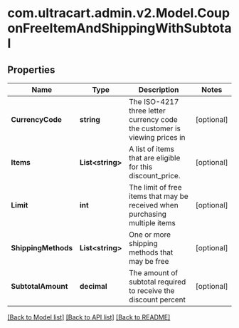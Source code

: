 
# com.ultracart.admin.v2.Model.CouponFreeItemAndShippingWithSubtotal

## Properties

Name | Type | Description | Notes
------------ | ------------- | ------------- | -------------
**CurrencyCode** | **string** | The ISO-4217 three letter currency code the customer is viewing prices in | [optional] 
**Items** | **List&lt;string&gt;** | A list of items that are eligible for this discount_price. | [optional] 
**Limit** | **int** | The limit of free items that may be received when purchasing multiple items | [optional] 
**ShippingMethods** | **List&lt;string&gt;** | One or more shipping methods that may be free | [optional] 
**SubtotalAmount** | **decimal** | The amount of subtotal required to receive the discount percent | [optional] 

[[Back to Model list]](../README.md#documentation-for-models)
[[Back to API list]](../README.md#documentation-for-api-endpoints)
[[Back to README]](../README.md)

